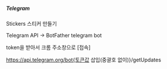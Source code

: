 ##### Telegram

Stickers  스티커 만들기

Telegram API -> BotFather telegram bot

token을 받아서 크롬 주소창으로  [접속]

https://api.telegram.org/bot{토큰값 삽입(중괄호 없이)}/getUpdates
